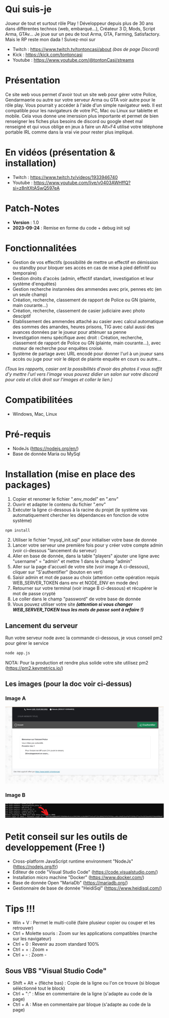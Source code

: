 # Qui suis-je
  Joueur de tout et surtout rôle Play ! Développeur depuis plus de 30 ans dans différentes technos (web, embarqué...), Créateur 3 D, Mods, Script Arma, GTAv... Je joue sur un peu de tout Arma, GTA, Farming, Satisfactory. Mais le RP reste mon dada ! 
  Suivez-moi sur 
  - Twitch : https://www.twitch.tv/tontoncasi/about *(bas de page Discord)*
  - Kick : https://kick.com/tontoncasi
  - Youtube : https://www.youtube.com/@tontonCasi/streams

# Présentation
  Ce site web vous permet d'avoir tout un site web pour gérer votre Police, Gendarmaerie ou autre sur votre serveur Arma ou GTA voir autre pour le rôle play. Vous pourrait y accéder à l'aide d'un simple navigateur web. Il est compatible pour les navigateurs de votre PC, Mac ou Linux sur tablette et mobile. Cela vous donne une imerssion plus importante et permet de bien renseigner les fiches plus besoins de discord ou google sheet mal renseigné et qui vous oblige en jeux à faire un Alt+F4 utilisé votre téléphone portable IRL comme dans la vrai vie pour rester plus impliqué.

  # En vidéos (présentation & installation)
  - Twitch : https://www.twitch.tv/videos/1933946740
  - Youtube : https://www.youtube.com/live/v0403AWHffQ?si=z8nltXtASwQ597eA


# Patch-Notes
- **Version** : 1.0
- **2023-09-24** : Remise en forme du code + debug init sql

# Fonctionnalitées
- Gestion de vos effectifs (possibilité de mettre un effectif en démission ou standby pour bloquer ses accès en cas de mise à pied définitif ou temporaire)
- Gestion droits d'accès (admin, effectif standart, investigation et leur système d'enquêtes)
- Gestion recherche instannées des ammendes avec prix, pennes etc (en un seule champ)
- Création, recherche, classement de rapport de Police ou GN (plainte, main courante...)
- Création, recherche, classement de casier judiciaire avec photo desciptif
- Etablissement des ammendes attaché au casier avec calcul automatique des sommes des amandes, heures prisons, TIG avec calul aussi des avances données par le joueur pour atténuer sa penne
- Investigation menu spécifique avec droit : Création, recherche, classement de rapport de Police ou GN (plainte, main courante...), avec moteur de recherche pour enquêtes croisé.
- Système de partage avec URL encodé pour donner l'url à un joueur sans accès ou juge pour voir le dépot de plainte enquête en cours ou autre...

*(Tous les rapports, casier ont la possibilités d'avoir des photos il vous suffit d'y mettre l'url vers l'image vous pouvez didier un salon sur votre discord pour cela et click droit sur l'images et coller le lien.)*

# Compatibilitées
- Windows, Mac, Linux

# Pré-requis
- NodeJs (https://nodejs.org/en/)
- Base de donnée Maria ou MySql

# Installation (mise en place des packages)
1. Copier et renomer le fichier ".env_model" en ".env"
2. Ouvrir et adapter le contenu du fichier ".env"
3. Exécuter la ligne ci-dessous à la racine du projet (le système vas automatiquement chercher les dépendances en fonction de votre système)
```cmd
npm install
```
2. Utiliser le fichier "mysql_init.sql" pour initialiser votre base de donnée
5. Lancer votre serveur une première fois pour y créer votre compte admin (voir ci-dessous "lancement du serveur)
6. Aller en base de donnée, dans la table "players" ajouter une ligne avec "username" = "admin" et mettre 1 dans le champ "admin"
7. Aller sur la page d'accueil de votre site (voir image A ci-dessous), cliquer sur "S'authentifier" (bouton en vert)
8. Saisir admin et mot de passe au choix (attention cette opération requis WEB_SERVER_TOKEN dans env et NODE_ENV en mode dev)
9. Retourner sur votre terminal (voir image B ci-dessous) et récupérer le mot de passe crypté
10. Le coller dans le champ "password" de votre base de donnée
11. Vous pouvez utiliser votre site ***(attention si vous changer WEB_SERVER_TOKEN tous les mots de passe sont à refaire !)***

## Lancement du serveur
Run votre serveur node avec la commande ci-dessous, je vous conseil pm2 pour gérer le service
  ```cmd
  node app.js
  ```
NOTA: Pour la production et rendre plus solide votre site utilisez pm2 (https://pm2.keymetrics.io/)

## Les images (pour la doc voir ci-dessus)

### Image A
![image A](https://github.com/Casimodo/police_rp/blob/main/imageA.jpg?raw=true)

### Image B
![image B](https://github.com/Casimodo/police_rp/blob/main/imageB.jpg?raw=true)

# Petit conseil sur les outils de developpement (Free !)
- Cross-platform JavaScript runtime environment "NodeJs" (https://nodejs.org/fr)
- Editeur de code "Visual Studio Code" (https://code.visualstudio.com/)
- Installation micro machine "Docker" (https://www.docker.com/)
- Base de donnée Open "MariaDb" (https://mariadb.org/)
- Gestionnaire de base de donnée "HeidiSql" (https://www.heidisql.com/)

# Tips !!!
- Win + V : Permet le multi-collé (faire plusieur copier ou couper et les retrouver)
- Ctrl + Molette souris : Zoom sur les applications compatibles (marche sur les navigateur)
- Ctrl + 0 : Revenir au zoom standard 100%
- Ctrl + + : Zoom +
- Ctrl + - : Zoom -

## Sous VBS "Visual Studio Code"
- Shift + Alt + (flèche bas) : Copie de la ligne ou l'on ce trouve (si bloque séléctionné tout le block)
- Ctrl + ":" : Mise en commentaire de la ligne (s'adapte au code de la page)
- Ctrl + A : Mise en commentaire par bloque (s'adapte au code de la page)

